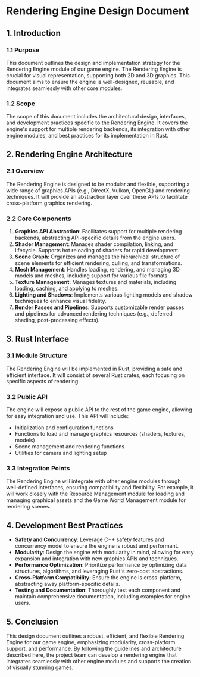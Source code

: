 # Rendering Engine Design Document

## 1. Introduction

### 1.1 Purpose

This document outlines the design and implementation strategy for the Rendering Engine module of our game engine. The Rendering Engine is crucial for visual representation, supporting both 2D and 3D graphics. This document aims to ensure the engine is well-designed, reusable, and integrates seamlessly with other core modules.

### 1.2 Scope

The scope of this document includes the architectural design, interfaces, and development practices specific to the Rendering Engine. It covers the engine's support for multiple rendering backends, its integration with other engine modules, and best practices for its implementation in Rust.

## 2. Rendering Engine Architecture

### 2.1 Overview

The Rendering Engine is designed to be modular and flexible, supporting a wide range of graphics APIs (e.g., DirectX, Vulkan, OpenGL) and rendering techniques. It will provide an abstraction layer over these APIs to facilitate cross-platform graphics rendering.

### 2.2 Core Components

1. **Graphics API Abstraction**: Facilitates support for multiple rendering backends, abstracting API-specific details from the engine users.
2. **Shader Management**: Manages shader compilation, linking, and lifecycle. Supports hot reloading of shaders for rapid development.
3. **Scene Graph**: Organizes and manages the hierarchical structure of scene elements for efficient rendering, culling, and transformations.
4. **Mesh Management**: Handles loading, rendering, and managing 3D models and meshes, including support for various file formats.
5. **Texture Management**: Manages textures and materials, including loading, caching, and applying to meshes.
6. **Lighting and Shadows**: Implements various lighting models and shadow techniques to enhance visual fidelity.
7. **Render Passes and Pipelines**: Supports customizable render passes and pipelines for advanced rendering techniques (e.g., deferred shading, post-processing effects).

## 3. Rust Interface

### 3.1 Module Structure

The Rendering Engine will be implemented in Rust, providing a safe and efficient interface. It will consist of several Rust crates, each focusing on specific aspects of rendering.

### 3.2 Public API

The engine will expose a public API to the rest of the game engine, allowing for easy integration and use. This API will include:

- Initialization and configuration functions
- Functions to load and manage graphics resources (shaders, textures, models)
- Scene management and rendering functions
- Utilities for camera and lighting setup

### 3.3 Integration Points

The Rendering Engine will integrate with other engine modules through well-defined interfaces, ensuring compatibility and flexibility. For example, it will work closely with the Resource Management module for loading and managing graphical assets and the Game World Management module for rendering scenes.

## 4. Development Best Practices

- **Safety and Concurrency**: Leverage C++ safety features and concurrency model to ensure the engine is robust and performant.
- **Modularity**: Design the engine with modularity in mind, allowing for easy expansion and integration with new graphics APIs and techniques.
- **Performance Optimization**: Prioritize performance by optimizing data structures, algorithms, and leveraging Rust's zero-cost abstractions.
- **Cross-Platform Compatibility**: Ensure the engine is cross-platform, abstracting away platform-specific details.
- **Testing and Documentation**: Thoroughly test each component and maintain comprehensive documentation, including examples for engine users.

## 5. Conclusion

This design document outlines a robust, efficient, and flexible Rendering Engine for our game engine, emphasizing modularity, cross-platform support, and performance. By following the guidelines and architecture described here, the project team can develop a rendering engine that integrates seamlessly with other engine modules and supports the creation of visually stunning games.
